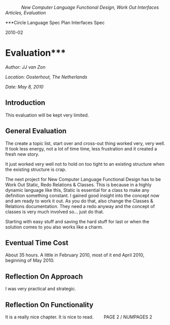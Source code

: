 ﻿`		`*New Computer Language Functional Design, Work Out Interfaces Articles, Evaluation*

***Circle Language Spec Plan
Interfaces Spec

2010-02

Evaluation***
============================


*Author: JJ van Zon*

*Location: Oosterhout, The Netherlands*

*Date: May 8, 2010*
## **Introduction**
This evaluation will be kept very limited.
## **General Evaluation**
The create a topic list, start over and cross-out thing worked very, very well. It took less energy, not a lot of time time, less frustration and it created a fresh new story.

It just worked very well not to hold on too tight to an existing structure when the existing structure is crap.

The next project for New Computer Language Functional Design has to be Work Out Static, Redo Relations & Classes. This is because in a highly dynamic language like this, Static is essential for a class to make any definition something constant. I gained good insight into the concept now and am ready to work it out. As you do that, also change the Classes & Relations documentation. They need a redo anyway and the concept of classes is very much involved so… just do that.

Starting with easy stuff and saving the hard stuff for last or when the solution comes to you also works like a charm.
## **Eventual Time Cost**
About 35 hours. A little in February 2010, most of it end April 2010, beginning of May 2010.
## **Reflection On Approach**
I was very practical and strategic.
## **Reflection On Functionality**
It is a really nice chapter. It is nice to read.
`	 `PAGE 2 /  NUMPAGES 2
